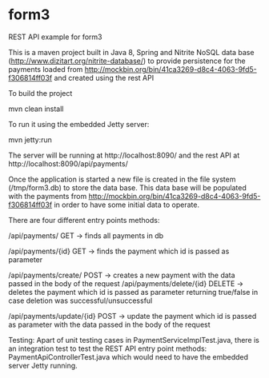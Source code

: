 # form3
REST API example for form3

This is a maven project built in Java 8, Spring and Nitrite NoSQL data base (http://www.dizitart.org/nitrite-database/) to provide persistence for the payments loaded from http://mockbin.org/bin/41ca3269-d8c4-4063-9fd5-f306814ff03f and created using the rest API

To build the project

mvn clean install

To run it using the embedded Jetty server:

mvn jetty:run

The server will be running at http://localhost:8090/ and the rest API at http://localhost:8090/api/payments/

Once the application is started a new file is created in the file system (/tmp/form3.db) to store the data base. This data base will be populated with the payments from http://mockbin.org/bin/41ca3269-d8c4-4063-9fd5-f306814ff03f in order to have some initial data to operate.

There are four different entry points methods:

/api/payments/ 				GET 	-> finds all payments in db

/api/payments/{id}			GET		-> finds the payment which id is passed as parameter

/api/payments/create/		POST	-> creates a new payment with the data passed in the body of the request
/api/payments/delete/{id}	DELETE	-> deletes the payment which id is passed as parameter returning true/false in case deletion was successful/unsuccessful	

/api/payments/update/{id}	POST	-> update the payment which id is passed as parameter with the data passed in the body of the request


Testing:
Apart of unit testing cases in PaymentServiceImplTest.java, there is an integration test to test the 
REST API entry point methods: PaymentApiControllerTest.java which would need to have the embedded server Jetty running.




